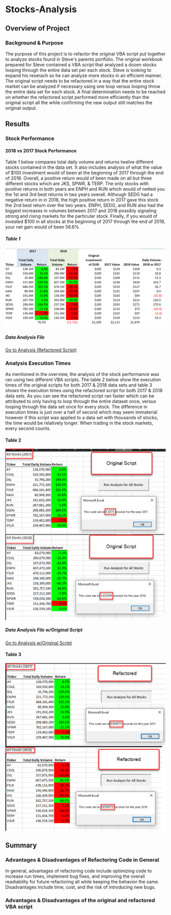 # Stocks-Analysis

## Overview of Project

### Background & Purpose
The purpose of this project is to refactor the original VBA script put together to analyze stocks found in Steve's parents portfolio. The original workbook prepared for Steve contained a VBA script that analyzed a dozen stocks looping through the entire data set per each stock.  Steve is looking to expand his reserach so he can analyze more stocks in an efficient manner.  The original script needs to be refactored in a way that the entire stock market can be analyzed if necessary using one loop versus looping throw the entire data set for each stock.  A final determination needs to be reached on whether the refactored script performed more efficiently than the original script all the while confirming the new output still matches the original output.

## Results

### Stock Performance

#### 2018 vs 2017 Stock Performance
Table 1 below compares total daily volume and returns twelve different stocks contained in the data set.  It also includes analysis of what the value of $100 investment would of been at the beginning of 2017 through the end of 2018.   Overall, a positive return would of been made on all but three different stocks which are JKS, SPWR, & TERP.  The only stocks with positive returns in both years are ENPH and RUN which would of netted you the 1st and 3rd best returns in two years overall.  Although SEDG had a negative return in in 2018, the high positive return in 2017 gave this stock the 2nd best return over the two years.   ENPH, SEDG, and RUN also had the biggest increases in volumes between 2017 and 2018 possibly signaling strong and rising markets for the particular stock.  Finally, if you would of invested $100 in all stocks at the beginning of 2017 through the end of 2018, your net gain would of been 56.6%

##### Table 1
![](https://github.com/sbretag/stocks_analysis/blob/main/resources/VBA_Challenge_2018vs2017.png)


##### Data Analysis File
 [Go to Analysis (Refactored Script)](https://github.com/sbretag/stocks_analysis/blob/main/VBA_Challenge.xlsm)

### Analysis Execution Times
As mentioned in the overview, the analysis of the stock performance was ran using two different VBA scripts.  The table 2 below show the execution times of the original scripts for both 2017 & 2018 data sets and table 3 shows the execution times using the refactored script for both 2017 & 2018 data sets.  As you can see the refactored script ran faster which can be attributed to only having to loop through the entire dataset once, versus looping through the data set once for every stock.  The difference in execution times is just over a half of second which may seem immaterial however if this script was applied to a data set with thousands of stocks, the time would be relatively longer.  When trading in the stock markets, every second counts.

#### Table 2
![](https://github.com/sbretag/stocks_analysis/blob/main/resources/VBA_Challenge_OrigScript_2017and2018.png)

##### Data Analysis File w/Original Script
 [Go to Analysis w/Original Script](https://github.com/sbretag/stocks_analysis/blob/main/resources/green_stocks.xlsm)

#### Table 3
![](https://github.com/sbretag/stocks_analysis/blob/main/resources/VBA_Challenge_RefactoredScript_2017and2018.png)


## Summary

### Advantages & Disadvantages of Refactoring Code in General

In general, advantages of refactoring code include optimizing code to increase run times, implement bug fixes, and improving the overall readiability for future refactoring all while keeping the behavior the same.  Disadvantages include time, cost, and the risk of introducing new bugs. 

### Advantages & Disadvantages of the original and refactored VBA script


